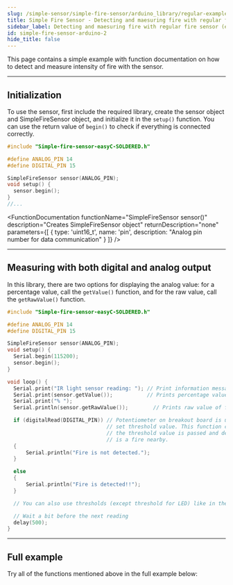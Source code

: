 ```yaml
---
slug: /simple-sensor/simple-fire-sensor/arduino_library/regular-example
title: Simple Fire Sensor - Detecting and maesuring fire with regular fire sensor (example)
sidebar_label: Detecting and maesuring fire with regular fire sensor (example)
id: simple-fire-sensor-arduino-2
hide_title: false
---
```

This page contains a simple example with function documentation on how to detect and measure intensity of fire with the sensor.

---

## Initialization
To use the sensor, first include the required library, create the sensor object and SimpleFireSensor object, and initialize it in the `setup()` function. You can use the return value of `begin()` to check if everything is connected correctly.

```cpp
#include "Simple-fire-sensor-easyC-SOLDERED.h"

#define ANALOG_PIN 14
#define DIGITAL_PIN 15

SimpleFireSensor sensor(ANALOG_PIN);
void setup() {
  sensor.begin();
}
//...
```
<FunctionDocumentation
  functionName="SimpleFireSensor sensor()"
  description="Creates SimpleFireSensor object"
  returnDescription="none"
  parameters={[ 
    { type: 'uint16_t', name: 'pin', description: "Analog pin number for data communication" }
  ]}
/>

<FunctionDocumentation
  functionName="sensor.begin()"
  description="Initializes the sensor."
  returnDescription="Returns true if initialization is successful, false otherwise."
/>

---

## Measuring with both digital and analog output
In this library, there are two options for displaying the analog value: for a percentage value, call the `getValue()` function, and for the raw value, call the `getRawValue()` function.

```cpp
#include "Simple-fire-sensor-easyC-SOLDERED.h"

#define ANALOG_PIN 14
#define DIGITAL_PIN 15

SimpleFireSensor sensor(ANALOG_PIN);
void setup() {
  Serial.begin(115200);
  sensor.begin();
}

void loop() {
  Serial.print("IR light sensor reading: "); // Print information message
  Serial.print(sensor.getValue());           // Prints percentage value of fire sensor
  Serial.print("% ");
  Serial.println(sensor.getRawValue());        // Prints raw value of fire sensor

  if (digitalRead(DIGITAL_PIN)) // Potentiometer on breakout board is used to
                                // set threshold value. This function checks if
                                // the threshold value is passed and determines if there
                                // is a fire nearby.
  {
      Serial.println("Fire is not detected.");
  }

  else
  {
      Serial.println("Fire is detected!!");
  }

  // You can also use thresholds (except threshold for LED) like in the Read_values_easyC example to detect fire.

  // Wait a bit before the next reading
  delay(500);
}
```
<FunctionDocumentation
  functionName="sensor.getValue()"
  description="Returns the measurement in percentage."
  returnDescription="Returns float representation of fire chance percentage"
/>

<FunctionDocumentation
  functionName="sensor.getRawValue()"
  description="Returns the raw ADC value."
  returnDescription="Returns integer representation of fire value"
/>

<CenteredImage src="/img/simple-sensor/simple-fire-sensor/fire_not_detected.png" alt="Sensor when fire is not present" caption="Sensor when fire is not present" width="700px" />

<CenteredImage src="/img/simple-sensor/simple-fire-sensor/fire_not_detected_serial.jpg" alt="Serial Monitor output" caption="Serial Monitor output" width="700px" />

<CenteredImage src="/img/simple-sensor/simple-fire-sensor/fire_detected.png" alt="Sensor when fire is present" caption="Sensor when fire is present" width="700px" />

<CenteredImage src="/img/simple-sensor/simple-fire-sensor/fire_detected_serial.jpg" alt="Serial Monitor output" caption="Serial Monitor output" width="700px" />

---

## Full example

Try all of the functions mentioned above in the full example below:

<QuickLink 
  title="Read_values_native.ino" 
  description="Example for using the digital and analog read functions for Simple fire sensor."
  url="https://github.com/SolderedElectronics/Soldered-Simple-Fire-Sensor-Arduino-library/blob/main/examples/Read_values_native/Read_values_native.ino" 
/>
